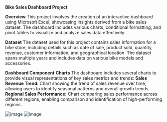 **Bike Sales Dashboard Project**

**Overview**
This project involves the creation of an interactive dashboard using Microsoft Excel, showcasing insights derived from a bike sales dataset. The dashboard includes various charts, conditional formatting, and pivot tables to visualize and analyze sales data effectively.

**Dataset**
The dataset used for this project contains sales information for a bike store, including details such as date of sale, product sold, quantity, revenue, customer information, and geographical location. The dataset spans multiple years and includes data on various bike models and accessories.

**Dashboard Component**
**Charts**
The dashboard includes several charts to provide visual representations of key sales metrics and trends:
**Sales Revenue Trend**: Chart showing the trend of sales revenue over time, allowing users to identify seasonal patterns and overall growth trends.
**Regional Sales Performance:** Chart comparing sales performance across different regions, enabling comparison and identification of high-performing regions.

![image](https://github.com/tuba-mouqeem/Excel-Bike-Sale-Project-/assets/76019991/3d50541b-e8d0-4249-9ec0-fbf31b621db5)
![image](https://github.com/tuba-mouqeem/Excel-Bike-Sale-Project-/assets/76019991/21b91ed9-6637-4796-8c1d-63879e85dfcc)



